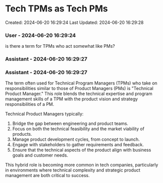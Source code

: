 # Tech TPMs as Tech PMs

Created: 2024-06-20 16:29:24
Last Updated: 2024-06-20 16:29:28

### User - 2024-06-20 16:29:24

is there a term for TPMs who act somewhat like PMs?

### Assistant - 2024-06-20 16:29:27



### Assistant - 2024-06-20 16:29:27

The term often used for Technical Program Managers (TPMs) who take on responsibilities similar to those of Product Managers (PMs) is "Technical Product Manager." This role blends the technical expertise and program management skills of a TPM with the product vision and strategy responsibilities of a PM. 

Technical Product Managers typically:

1. Bridge the gap between engineering and product teams.
2. Focus on both the technical feasibility and the market viability of products.
3. Manage product development cycles, from concept to launch.
4. Engage with stakeholders to gather requirements and feedback.
5. Ensure that the technical aspects of the product align with business goals and customer needs.

This hybrid role is becoming more common in tech companies, particularly in environments where technical complexity and strategic product management are both critical to success.

